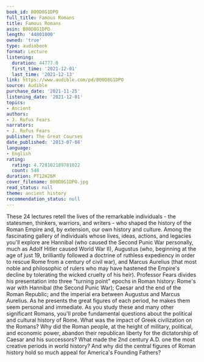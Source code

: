 ```yaml
---
book_id: B00D8G1DPO
full_title: Famous Romans
title: Famous Romans
asin: B00D8G1DPO
length: '44801000'
owned: 'true'
type: audiobook
format: Lecture
listening:
  duration: 44777.0
  first_time: '2021-12-01'
  last_time: '2021-12-13'
link: https://www.audible.com/pd/B00D8G1DPO
source: Audible
purchase_date: '2021-11-25'
listening_date: '2021-12-01'
topics:
- Ancient
authors:
- J. Rufus Fears
narrators:
- J. Rufus Fears
publisher: The Great Courses
date_published: '2013-07-08'
language:
- English
rating:
  rating: 4.728102189781022
  count: 548
duration: PT12H26M
cover_filename: B00D8G1DPO.jpg
read_status: null
theme: ancient history
recommendation_status: null
---
```

These 24 lectures retell the lives of the remarkable individuals - the statesmen, thinkers, warriors, and writers - who shaped the history of the Roman Empire and, by extension, our own history and culture.
Among the fascinating gallery of individuals whose lives, ideas, actions, and legacies you'll explore are Hannibal (who caused the Second Punic War personally, much as Adolf Hitler caused World War II), Augustus (who, beginning at the age of just 19, brilliantly followed a doctrine of ruthless expediency in order to rescue Rome from a century of civil war), and Marcus Aurelius (that most noble and philosophic of rulers who may have hastened the Empire's decline by tolerating the wicked cruelty of his heir).
Professor Fears divides his presentation into three "turning point" epochs in Roman history: Rome's war with Hannibal (the Second Punic War); Caesar and the end of the Roman Republic; and the imperial era between Augustus and Marcus Aurelius.
As he presents the great figures of each period, he makes them seem personal and immediate. As you study these and many other significant Romans, you'll probe fundamental questions about the political and cultural history of Rome. What was the impact of Greek civilization on the Romans? Why did the Roman people, at the height of military, political, and economic power, abandon their republican liberty for the dictatorship of Caesar and his successors? What made the 2nd century A.D. one the most creative periods in world history? And why did the central figures of Roman history hold so much appeal for America's Founding Fathers?
